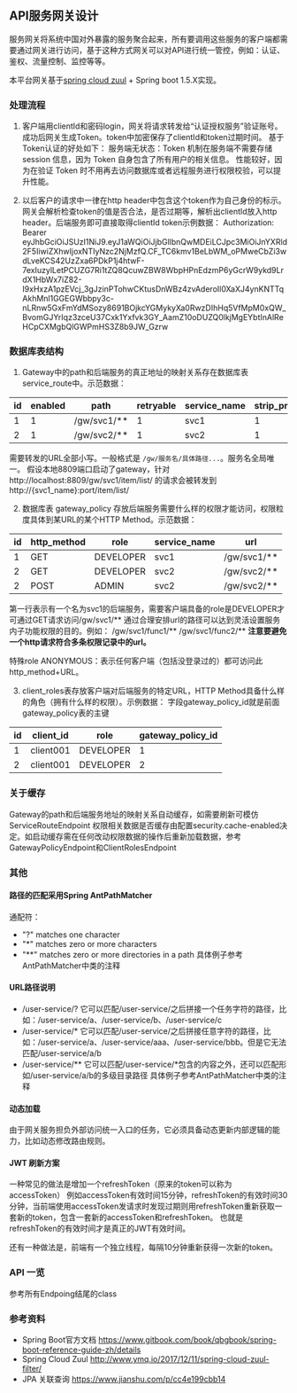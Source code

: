 ## API服务网关设计
服务网关将系统中国对外暴露的服务聚合起来，所有要调用这些服务的客户端都需要通过网关进行访问，基于这种方式网关可以对API进行统一管控，例如：认证、鉴权、流量控制、监控等等。

本平台网关基于[spring cloud zuul](http://www.ymq.io/2017/12/11/spring-cloud-zuul-filter/) + Spring boot 1.5.X实现。

### 处理流程
1. 客户端用clientId和密码login，网关将请求转发给“认证授权服务”验证账号。
成功后网关生成Token。token中加密保存了clientId和token过期时间。
基于Token认证的好处如下：
服务端无状态：Token 机制在服务端不需要存储 session 信息，因为 Token 自身包含了所有用户的相关信息。
性能较好，因为在验证 Token 时不用再去访问数据库或者远程服务进行权限校验，可以提升性能。


2. 以后客户的请求中一律在http header中包含这个token作为自己身份的标示。网关会解析检查token的值是否合法，是否过期等，解析出clientId放入http header。后端服务即可直接取得clientId
token示例数据：
Authorization: Bearer eyJhbGciOiJSUzI1NiJ9.eyJ1aWQiOiJjbGllbnQwMDEiLCJpc3MiOiJnYXRld2F5IiwiZXhwIjoxNTIyNzc2NjMzfQ.CF_TC6kmv1BeLbWM_oPMweCbZi3wdLveKCS42UzZxa6PDkP1j4htwF-7exIuzylLetPCUZG7Ri1tZQ8QcuwZBW8WbpHPnEdzmP6yGcrW9ykd9LrdX1HbWx7iZ82-I9xHxzA1pzEVcj_3gJzinPTohwCKtusDnWBz4zvAderoIl0XaXJ4ynKNTTqAkhMnl1GGEGWbbpy3c-nLRnw5GxFmYdMSozy8691BOjkcYGMykyXa0RwzDIhHq5VfMpM0xQW_BvomGJYrIqz3zceU37Cxk1Yxfvk3GY_AamZ10oDUZQ0lkjMgEYbtInAlReHCpCXMgbQlGWPmHS3Z8b9JW_Gzrw

### 数据库表结构
1. Gateway中的path和后端服务的真正地址的映射关系存在数据库表 service_route中。示范数据：

| id  | enabled | path        | retryable | service_name | strip_prefix | url                   |
|-----|---------|-------------|-----------|--------------|--------------|-----------------------|
| 1   | 1       | /gw/svc1/** | 1         | svc1         | 1            | http://{svc1_name}:port |
| 2   | 1       | /gw/svc2/** | 1         | svc2         | 1            | http://{svc2_name}:port |

需要转发的URL全部小写。一般格式是 `/gw/服务名/具体路径...`。服务名全局唯一。
假设本地8809端口启动了gateway，针对 http://localhost:8809/gw/svc1/item/list/ 的请求会被转发到 http://{svc1_name}:port/item/list/


2. 数据库表 gateway_policy 存放后端服务需要什么样的权限才能访问，权限粒度具体到某URL的某个HTTP Method。示范数据：

| id  | http_method | role      | service_name | url         |
|-----|-------------|-----------|--------------|-------------|
| 1   | GET         | DEVELOPER | svc1         | /gw/svc1/** |
| 2   | GET         | DEVELOPER | svc2         | /gw/svc2/** |
| 2   | POST        | ADMIN     | svc2         | /gw/svc2/** |

第一行表示有一个名为svc1的后端服务，需要客户端具备的role是DEVELOPER才可通过GET请求访问/gw/svc1/**
通过合理安排url的路径可以达到灵活设置服务内子功能权限的目的。例如：
/gw/svc1/func1/**
/gw/svc1/func2/**
**注意要避免一个http请求符合多条权限记录中的url。**

特殊role ANONYMOUS：表示任何客户端（包括没登录过的）都可访问此http_method+URL。

3. client_roles表存放客户端对后端服务的特定URL，HTTP Method具备什么样的角色（拥有什么样的权限）。示例数据： 
字段gateway_policy_id就是前面gateway_policy表的主键

| id  | client_id | role      | gateway_policy_id |
|-----|-----------|-----------|-------------------|
| 1   | client001 | DEVELOPER | 1                 |
| 2   | client001 | DEVELOPER | 2                 |

###  关于缓存
Gateway的path和后端服务地址的映射关系自动缓存，如需要刷新可模仿ServiceRouteEndpoint
权限相关数据是否缓存由配置security.cache-enabled决定。如启动缓存需在任何改动权限数据的操作后重新加载数据，参考GatewayPolicyEndpoint和ClientRolesEndpoint

### 其他
####  路径的匹配采用Spring AntPathMatcher
通配符：
- "?" matches one character
- "*" matches zero or more characters
- "**" matches zero or more directories in a path
具体例子参考AntPathMatcher中类的注释

####  URL路径说明
- /user-service/?   它可以匹配/user-service/之后拼接一个任务字符的路径，比如：/user-service/a、/user-service/b、/user-service/c
- /user-service/*   它可以匹配/user-service/之后拼接任意字符的路径，比如：/user-service/a、/user-service/aaa、/user-service/bbb。但是它无法匹配/user-service/a/b
- /user-service/** 它可以匹配/user-service/*包含的内容之外，还可以匹配形如/user-service/a/b的多级目录路径
具体例子参考AntPathMatcher中类的注释

####   动态加载
由于网关服务担负外部访问统一入口的任务，它必须具备动态更新内部逻辑的能力，比如动态修改路由规则。

####   JWT 刷新方案
一种常见的做法是增加一个refreshToken（原来的token可以称为 accessToken）
例如accessToken有效时间15分钟，refreshToken的有效时间30分钟，当前端使用accessToken发请求时发现过期则用refreshToken重新获取一套新的token，包含一套新的accessToken和refreshToken。
也就是refreshToken的有效时间才是真正的JWT有效时间。

还有一种做法是，前端有一个独立线程，每隔10分钟重新获得一次新的token。

### API 一览
参考所有Endpoing结尾的class

### 参考资料
- Spring Boot官方文档 https://www.gitbook.com/book/qbgbook/spring-boot-reference-guide-zh/details
- Spring Cloud Zuul http://www.ymq.io/2017/12/11/spring-cloud-zuul-filter/
- JPA 关联查询 https://www.jianshu.com/p/cc4e199cbb14

